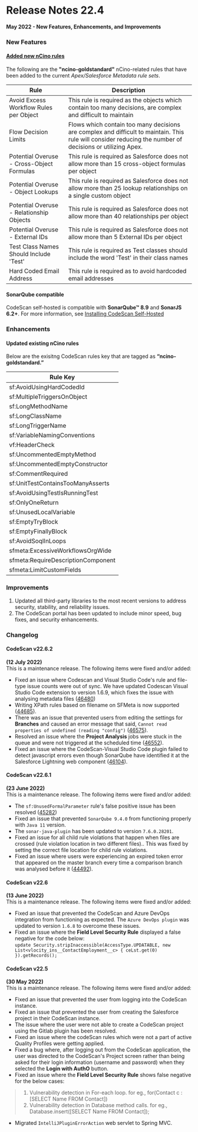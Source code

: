 # Release Notes 22.4

**May 2022 - New Features, Enhancements, and Improvements**

### New Features <a href="#new-features" id="new-features"></a>

#### [Added new nCino rules](https://knowledgebase.autorabit.com/codescan/docs/codescan-rule-list) <a href="#added-new-ncino-rules" id="added-new-ncino-rules"></a>

The following are the **"ncino-goldstandard"** nCino-related rules that have been added to the current _Apex/Salesforce Metadata rule sets_.

| Rule                                      | Description                                                                                                                                               |
| ----------------------------------------- | --------------------------------------------------------------------------------------------------------------------------------------------------------- |
| Avoid Excess Workflow Rules per Object    | This rule is required as the objects which contain too many decisions, are complex and difficult to maintain                                              |
| Flow Decision Limits                      | Flows which contain too many decisions are complex and difficult to maintain. This rule will consider reducing the number of decisions or utilizing Apex. |
| Potential Overuse - Cross-Object Formulas | This rule is required as Salesforce does not allow more than 15 cross-object formulas per object                                                          |
| Potential Overuse - Object Lookups        | This rule is required as Salesforce does not allow more than 25 lookup relationships on a single custom object                                            |
| Potential Overuse - Relationship Objects  | This rule is required as Salesforce does not allow more than 40 relationships per object                                                                  |
| Potential Overuse - External IDs          | This rule is required as Salesforce does not allow more than 5 External IDs per object                                                                    |
| Test Class Names Should Include 'Test'    | This rule is required as Test classes should include the word 'Test' in their class names                                                                 |
| Hard Coded Email Address                  | This rule is required as to avoid hardcoded email addresses                                                                                               |

#### SonarQube compatible <a href="#sonarqube-compatible" id="sonarqube-compatible"></a>

CodeScan self-hosted is compatible with **SonarQube™ 8.9** and **SonarJS 6.2+**. For more information, see [Installing CodeScan Self-Hosted](https://knowledgebase.autorabit.com/codescan/docs/codescan-self-hosted)

### Enhancements <a href="#enhancements" id="enhancements"></a>

#### Updated existing nCino rules <a href="#updated-existing-ncino-rules" id="updated-existing-ncino-rules"></a>

Below are the exisitng CodeScan rules key that are tagged as **“ncino-goldstandard.”**

<table data-full-width="false"><thead><tr><th>Rule Key</th></tr></thead><tbody><tr><td>sf:AvoidUsingHardCodedId</td></tr><tr><td>sf:MultipleTriggersOnObject</td></tr><tr><td>sf:LongMethodName</td></tr><tr><td>sf:LongClassName</td></tr><tr><td>sf:LongTriggerName</td></tr><tr><td>sf:VariableNamingConventions</td></tr><tr><td>vf:HeaderCheck</td></tr><tr><td>sf:UncommentedEmptyMethod</td></tr><tr><td>sf:UncommentedEmptyConstructor</td></tr><tr><td>sf:CommentRequired</td></tr><tr><td>sf:UnitTestContainsTooManyAsserts</td></tr><tr><td>sf:AvoidUsingTestIsRunningTest</td></tr><tr><td>sf:OnlyOneReturn</td></tr><tr><td>sf:UnusedLocalVariable</td></tr><tr><td>sf:EmptyTryBlock</td></tr><tr><td>sf:EmptyFinallyBlock</td></tr><tr><td>sf:AvoidSoqlInLoops</td></tr><tr><td>sfmeta:ExcessiveWorkflowsOrgWide</td></tr><tr><td>sfmeta:RequireDescriptionComponent</td></tr><tr><td>sfmeta:LimitCustomFields</td></tr></tbody></table>

### Improvements <a href="#improvements" id="improvements"></a>

1. Updated all third-party libraries to the most recent versions to address security, stability, and reliability issues.
2. The CodeScan portal has been updated to include minor speed, bug fixes, and security enhancements.

### Changelog <a href="#changelog" id="changelog"></a>

#### CodeScan v22.6.2 <a href="#codescan-v2262" id="codescan-v2262"></a>

**(12 July 2022)**\
This is a maintenance release. The following items were fixed and/or added:

* Fixed an issue where Codescan and Visual Studio Code's rule and file-type issue counts were out of sync. We have updated Codescan Visual Studio Code extension to version 1.6.9, which fixes the issue with analysing metadata files ([46480](https://support.autorabit.com/support/autorabit/ShowHomePage.do#Cases/dv/241415000078573029))
* Writing XPath rules based on filename on SFMeta is now supported ([44685](https://support.autorabit.com/support/autorabit/ShowHomePage.do#Cases/dv/241415000075295124)).
* There was an issue that prevented users from editing the settings for **Branches** and caused an error message that said, `Cannot read properties of undefined (reading "config")` ([46575](https://support.autorabit.com/support/autorabit/ShowHomePage.do#Cases/dv/241415000078733001)).
* Resolved an issue where the **Project Analysis** jobs were stuck in the queue and were not triggered at the scheduled time ([46552](https://support.autorabit.com/support/autorabit/ShowHomePage.do#Cases/dv/241415000078677885)).
* Fixed an issue where the CodeScan-Visual Studio Code plugin failed to detect javascript errors even though SonarQube have identified it at the Salesforce Lightning web component ([46104](https://support.autorabit.com/support/autorabit/ShowHomePage.do#Cases/dv/241415000077797001)).

#### CodeScan v22.6.1 <a href="#codescan-v2261" id="codescan-v2261"></a>

**(23 June 2022)**\
This is a maintenance release. The following items were fixed and/or added:

* The `sf:UnusedFormalParameter` rule's false positive issue has been resolved ([45282](https://support.autorabit.com/support/autorabit/ShowHomePage.do#Cases/dv/241415000076355001))
* Fixed an issue that prevented `SonarQube 9.4.0` from functioning properly with `Java 11` version.
* The `sonar-java-plugin` has been updated to version `7.6.0.28201`.
* Fixed an issue for all child rule violations that happen when files are crossed (rule violation location in two different files).. This was fixed by setting the correct file location for child rule violations.
* Fixed an issue where users were experiencing an expired token error that appeared on the master branch every time a comparison branch was analysed before it ([44492](https://support.autorabit.com/support/autorabit/ShowHomePage.do#Cases/dv/241415000074950299)).

#### CodeScan v22.6 <a href="#codescan-v226" id="codescan-v226"></a>

**(13 June 2022)**\
This is a maintenance release. The following items were fixed and/or added:

* Fixed an issue that prevented the CodeScan and Azure DevOps integration from functioning as expected. The `Azure DevOps plugin` was updated to version `1.6.8` to overcome these issues.
* Fixed an issue where the **Field Level Security Rule** displayed a false negative for the code below:\
  `update Security.stripInaccessible(AccessType.UPDATABLE, new List<vlocity_ins__ContactEmployment__c> { ceLst.get(0) }).getRecords();`

#### CodeScan v22.5 <a href="#codescan-v225" id="codescan-v225"></a>

**(30 May 2022)**\
This is a maintenance release. The following items were fixed and/or added:

* Fixed an issue that prevented the user from logging into the CodeScan instance.
* Fixed an issue that prevented the user from creating the Salesforce project in their CodeScan instance.
* The issue where the user were not able to create a CodeScan project using the Gitlab plugin has been resolved.
* Fixed an issue where the codeScan rules which were not a part of active Quality Profiles were getting applied.
* Fixed a bug where, after logging out from the CodeScan application, the user was directed to the CodeScan's Project screen rather than being asked for their login information (username and password) when they selected the **Login with AuthO** button.
* Fixed an issue where the **Field Level Security Rule** shows false negative for the below cases:

> 1. Vulnerability detection in For-each loop. for eg., for(Contact c : \[SELECT Name FROM Contact])
> 2. Vulnerability detection in Database method calls. for eg., Database.insert(\[SELECT Name FROM Contact]);

* Migrated `IntelliJPluginErrorAction` web servlet to Spring MVC.
